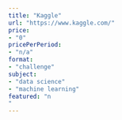 ```yaml
---
title: "Kaggle"
url: "https://www.kaggle.com/"
price: 
- "0"
pricePerPeriod: 
- "n/a"
format: 
- "challenge"
subject: 
- "data science"
- "machine learning"
featured: "n"
---
```

